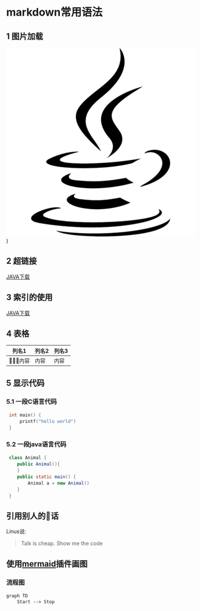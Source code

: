# markdown常用语法

## 1 图片加载
![](java.png))
## 2 超链接
[JAVA下载](https://www.java.com/zh_CN/)
## 3 索引的使用
[JAVA下载][1]
## 4 表格
|  列名1 |  列名2 | 列名3 |
| ------ | ------ | ------ |
| 内容 | 内容 | 内容 |
## 5 显示代码
### 5.1 一段C语言代码
```c
 int main() {
     printf("hello world")
 }
```
### 5.2 一段java语言代码
```java
 class Animal {
    public Animal(){
    }
    public static main() {
        Animal a = new Animal()
    }
 }
```
## 引用别人的话
Linus说:
>Talk is cheap. Show me the code
## 使用[mermaid](https://mermaidjs.github.io/?q=)插件画图

### 流程图
```mermaid
graph TD
    Start --> Stop
```



[1]:https://www.java.com/zh_CN/


